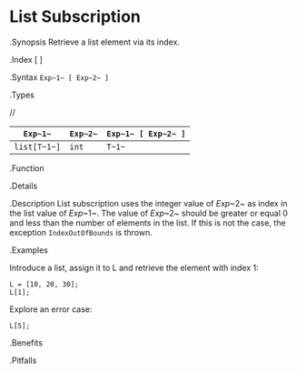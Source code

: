 # List Subscription

.Synopsis
Retrieve a list element via its index.

.Index
[ ]

.Syntax
`Exp~1~ [ Exp~2~ ]`

.Types

//

| `Exp~1~`     | `Exp~2~` | `Exp~1~ [ Exp~2~ ]` |
| --- | --- | --- |
| `list[T~1~]` | `int`     | `T~1~`              |


.Function

.Details

.Description
List subscription uses the integer value of _Exp_~2~ as index in the list value of _Exp_~1~.
The value of _Exp_~2~ should be greater or equal 0 and less than the number of elements in the list.
If this is not the case, the exception `IndexOutOfBounds` is thrown.

.Examples

Introduce a list, assign it to L and retrieve the element with index 1:
```rascal-shell,continue,error
L = [10, 20, 30];
L[1];
```
Explore an error case:
```rascal-shell,continue,error
L[5];
```

.Benefits

.Pitfalls

